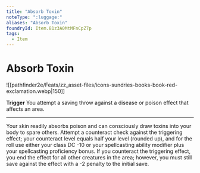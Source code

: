 ```yaml
---
title: "Absorb Toxin"
noteType: ":luggage:"
aliases: "Absorb Toxin"
foundryId: Item.81z3A0MtMFnCpZ7p
tags:
  - Item
---
```


# Absorb Toxin
![[pathfinder2e/Feats/zz_asset-files/icons-sundries-books-book-red-exclamation.webp|150]]

**Trigger** You attempt a saving throw against a disease or poison effect that affects an area.

* * *

Your skin readily absorbs poison and can consciously draw toxins into your body to spare others. Attempt a counteract check against the triggering effect; your counteract level equals half your level (rounded up), and for the roll use either your class DC -10 or your spellcasting ability modifier plus your spellcasting proficiency bonus. If you counteract the triggering effect, you end the effect for all other creatures in the area; however, you must still save against the effect with a -2 penalty to the initial save.
